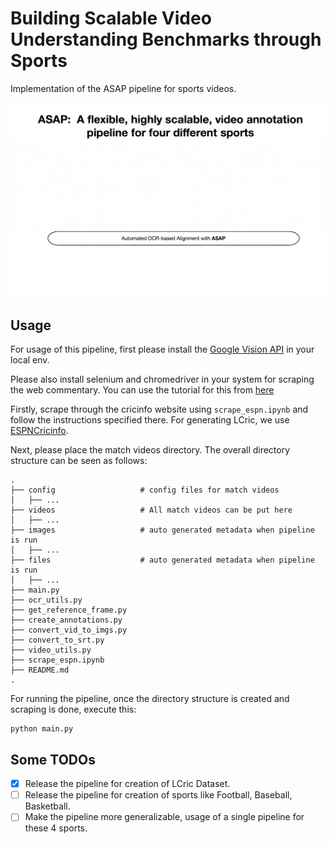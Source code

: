 # Building Scalable Video Understanding Benchmarks through Sports
Implementation of the ASAP pipeline for sports videos. 

<img src='./resources/asap.gif'>

## Usage
For usage of this pipeline, first please install the [Google Vision API](https://cloud.google.com/vision) in your local env.

Please also install selenium and chromedriver in your system for scraping the web commentary. You can use the tutorial for this from [here](https://www.geeksforgeeks.org/how-to-install-selenium-tools-on-linux/)

Firstly, scrape through the cricinfo website using `scrape_espn.ipynb` and follow the instructions specified there. For generating LCric, we use [ESPNCricinfo](https://www.espncricinfo.com/).

Next, please place the match videos directory. The overall directory structure can be seen as follows:

    .
    ├── config                   # config files for match videos
    │   ├── ...
    ├── videos                   # All match videos can be put here         
    │   ├── ...               
    ├── images                   # auto generated metadata when pipeline is run
    │   ├── ...
    ├── files                    # auto generated metadata when pipeline is run
    │   ├── ...                  
    ├── main.py                  
    ├── ocr_utils.py
    ├── get_reference_frame.py
    ├── create_annotations.py
    ├── convert_vid_to_imgs.py
    ├── convert_to_srt.py
    ├── video_utils.py
    ├── scrape_espn.ipynb
    ├── README.md
    .


For running the pipeline, once the directory structure is created and scraping is done, execute this:

```
python main.py
```


## Some TODOs

- [x] Release the pipeline for creation of LCric Dataset.
- [ ] Release the pipeline for creation of sports like Football, Baseball, Basketball.
- [ ] Make the pipeline more generalizable, usage of a single pipeline for these 4 sports.
